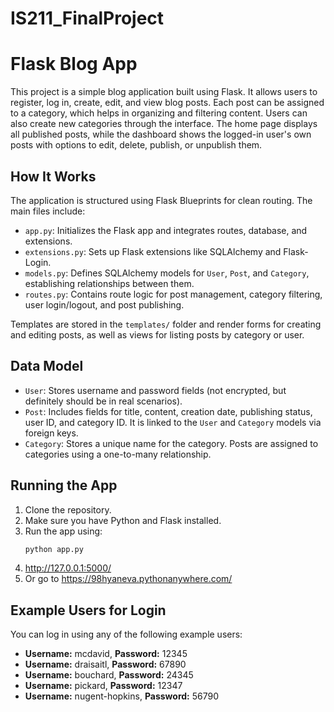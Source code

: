 # IS211_FinalProject

# Flask Blog App

This project is a simple blog application built using Flask. It allows users to register, log in, create, edit, and view blog posts. Each post can be assigned to a category, which helps in organizing and filtering content. Users can also create new categories through the interface. The home page displays all published posts, while the dashboard shows the logged-in user's own posts with options to edit, delete, publish, or unpublish them.

## How It Works

The application is structured using Flask Blueprints for clean routing. The main files include:

- `app.py`: Initializes the Flask app and integrates routes, database, and extensions.
- `extensions.py`: Sets up Flask extensions like SQLAlchemy and Flask-Login.
- `models.py`: Defines SQLAlchemy models for `User`, `Post`, and `Category`, establishing relationships between them.
- `routes.py`: Contains route logic for post management, category filtering, user login/logout, and post publishing.

Templates are stored in the `templates/` folder and render forms for creating and editing posts, as well as views for listing posts by category or user.

## Data Model

- `User`: Stores username and password fields (not encrypted, but definitely should be in real scenarios).
- `Post`: Includes fields for title, content, creation date, publishing status, user ID, and category ID. It is linked to the `User` and `Category` models via foreign keys.
- `Category`: Stores a unique name for the category. Posts are assigned to categories using a one-to-many relationship.

## Running the App

1. Clone the repository.
2. Make sure you have Python and Flask installed.
3. Run the app using:
   ```bash
   python app.py
4. http://127.0.0.1:5000/
5. Or go to https://98hyaneva.pythonanywhere.com/
## Example Users for Login

You can log in using any of the following example users:

- **Username:** mcdavid, **Password:** 12345
- **Username:** draisaitl, **Password:** 67890
- **Username:** bouchard, **Password:** 24345
- **Username:** pickard, **Password:** 12347
- **Username:** nugent-hopkins, **Password:** 56790
